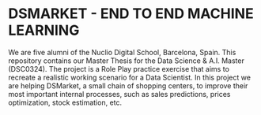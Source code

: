 # DSMARKET - END TO END MACHINE LEARNING
We are five alumni of the Nuclio Digital School, Barcelona, Spain.
This repository contains our Master Thesis for the Data Science & A.I. Master (DSC0324).
The project is a Role Play practice exercise that aims to recreate a realistic working scenario for a Data Scientist.
In this project we are helping DSMarket, a small chain of shopping centers, to improve their most important internal processes, such as sales predictions, prices optimization, stock estimation, etc.
